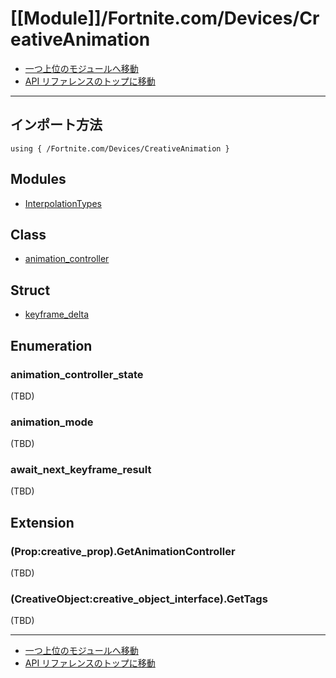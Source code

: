 # [[Module]]/Fortnite.com/Devices/CreativeAnimation

- [一つ上位のモジュールへ移動](../main.md)
- [API リファレンスのトップに移動](../../../main.md)

---

## インポート方法

```verse
using { /Fortnite.com/Devices/CreativeAnimation }
```

## Modules

- [InterpolationTypes](./[M]InterpolationTypes/main.md)

## Class

- [animation_controller](./[C]animation_controller/main.md)

## Struct

- [keyframe_delta](./[S]keyframe_delta/main.md)

## Enumeration

### animation_controller_state

(TBD)

### animation_mode

(TBD)

### await_next_keyframe_result

(TBD)

## Extension

### (Prop:creative_prop).GetAnimationController

(TBD)

### (CreativeObject:creative_object_interface).GetTags

(TBD)

---

- [一つ上位のモジュールへ移動](../main.md)
- [API リファレンスのトップに移動](../../../main.md)
